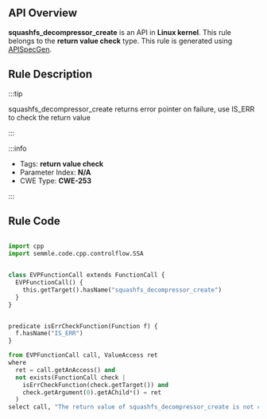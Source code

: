---
---


## API Overview
**squashfs_decompressor_create** is an API in **Linux kernel**. This rule belongs to the **return value check** type. This rule is generated using [APISpecGen](../../tools/APISpecGen).
## Rule Description

:::tip

squashfs_decompressor_create returns error pointer on failure, use IS_ERR to check the return value

:::

:::info

- Tags: **return value check**
- Parameter Index: **N/A**
- CWE Type: **CWE-253**

:::

## Rule Code
```python

import cpp
import semmle.code.cpp.controlflow.SSA


class EVPFunctionCall extends FunctionCall {
  EVPFunctionCall() {
    this.getTarget().hasName("squashfs_decompressor_create")
  }
}


predicate isErrCheckFunction(Function f) {
  f.hasName("IS_ERR") 
}

from EVPFunctionCall call, ValueAccess ret
where
  ret = call.getAnAccess() and
  not exists(FunctionCall check |
    isErrCheckFunction(check.getTarget()) and
    check.getArgument(0).getAChild*() = ret
  )
select call, "The return value of squashfs_decompressor_create is not checked with IS_ERR."
    
```